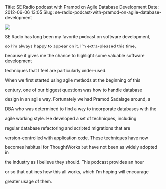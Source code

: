 Title: SE Radio podcast with Pramod on Agile Database Development
Date: 2012-06-06 13:05
Slug: se-radio-podcast-with-pramod-on-agile-database-development

<div class="img floating">

[![](http://martinfowler.com/img/pramod.jpg)](http://www.se-radio.net/2012/06/episode-186-martin-fowler-and-pramod-sadalage-on-agile-database-development/)

</div>

SE Radio has long been my favorite podcast on software development,

so I’m always happy to appear on it. I’m extra-pleased this time,

because it gives me the chance to highlight some valuable software
development

techniques that I feel are particularly under-used.

</p>

When we first started using agile methods at the beginning of this

century, one of our biggest questions was how to handle database

design in an agile way. Fortunately we had Pramod Sadalage around, a

DBA who was determined to find a way to incorporate databases with the

agile working style. He developed a set of techniques, including

regular database refactoring and scripted migrations that are

version-controlled with application code. These techniques have now

becomes habitual for ThoughtWorks but have not been as widely adopted in

the industry as I believe they should. This podcast provides an hour

or so that outlines how this all works, which I’m hoping will encourage

greater usage of them.

</p>

